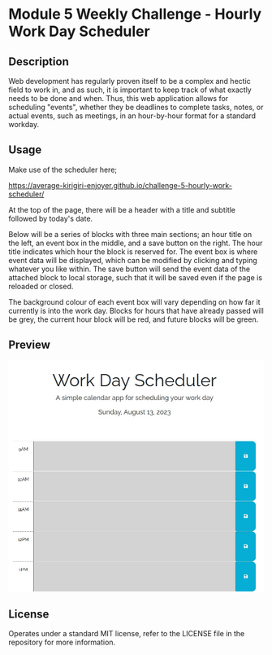 # Module 5 Weekly Challenge - Hourly Work Day Scheduler

## Description

Web development has regularly proven itself to be a complex and hectic field to work in, and as such, it is important to keep track of what exactly needs to be done and when. Thus, this web application allows for scheduling "events", whether they be deadlines to complete tasks, notes, or actual events, such as meetings, in an hour-by-hour format for a standard workday.

## Usage

Make use of the scheduler here;

https://average-kirigiri-enjoyer.github.io/challenge-5-hourly-work-scheduler/

At the top of the page, there will be a header with a title and subtitle followed by today's date.

Below will be a series of blocks with three main sections; an hour title on the left, an event box in the middle, and a save button on the right. The hour title indicates which hour the block is reserved for. The event box is where event data will be displayed, which can be modified by clicking and typing whatever you like within. The save button will send the event data of the attached block to local storage, such that it will be saved even if the page is reloaded or closed.

The background colour of each event box will vary depending on how far it currently is into the work day. Blocks for hours that have already passed will be grey, the current hour block will be red, and future blocks will be green.

## Preview

![Preview of scheduler website](./assets/images/challenge-5-website-preview.jpg)

## License

Operates under a standard MIT license, refer to the LICENSE file in the repository for more information.
